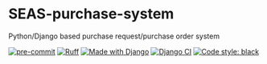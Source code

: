 # SEAS-purchase-system

Python/Django based purchase request/purchase order system

[![pre-commit](https://img.shields.io/badge/pre--commit-enabled-brightgreen?logo=pre-commit&logoColor=white)](https://github.com/pre-commit/pre-commit)
[![Ruff](https://img.shields.io/endpoint?url=https://raw.githubusercontent.com/charliermarsh/ruff/main/assets/badge/v2.json)](https://github.com/astral-sh/ruff)
[![Made with Django](https://www.djangoproject.com/m/img/badges/djangomade124x25.gif)](http://www.djangoproject.com/)
[![Django CI](https://github.com/wsutc/SEAS-purchase-system/actions/workflows/django.yml/badge.svg)](https://github.com/wsutc/SEAS-purchase-system/actions/workflows/django.yml)
[![Code style: black](https://img.shields.io/badge/code%20style-black-000000.svg)](https://github.com/ambv/black)
